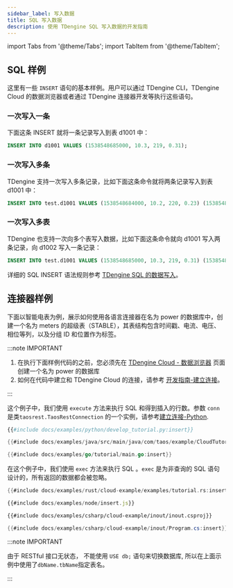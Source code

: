 ```yaml
---
sidebar_label: 写入数据
title: SQL 写入数据
description: 使用 TDengine SQL 写入数据的开发指南
---
```


import Tabs from '@theme/Tabs';
import TabItem from '@theme/TabItem';

## SQL 样例

这里有一些 `INSERT` 语句的基本样例。用户可以通过 TDengine CLI，TDengine Cloud 的数据浏览器或者通过 TDengine 连接器开发等执行这些语句。

### 一次写入一条

下面这条 INSERT 就将一条记录写入到表 d1001 中：

```sql
INSERT INTO d1001 VALUES (1538548685000, 10.3, 219, 0.31);
```

### 一次写入多条

TDengine 支持一次写入多条记录，比如下面这条命令就将两条记录写入到表 d1001 中：

```sql
INSERT INTO test.d1001 VALUES (1538548684000, 10.2, 220, 0.23) (1538548696650, 10.3, 218, 0.25);
```

### 一次写入多表

TDengine 也支持一次向多个表写入数据，比如下面这条命令就向 d1001 写入两条记录，向 d1002 写入一条记录：

```sql
INSERT INTO test.d1001 VALUES (1538548685000, 10.3, 219, 0.31) (1538548695000, 12.6, 218, 0.33) test.d1002 VALUES (1538548696800, 12.3, 221, 0.31);
```

详细的 SQL INSERT 语法规则参考 [TDengine SQL 的数据写入](https://docs.taosdata.com/cloud/taos-sql/insert)。

## 连接器样例
下面以智能电表为例，展示如何使用各语言连接器在名为 power 的数据库中，创建一个名为 meters 的超级表（STABLE），其表结构包含时间戳、电流、电压、相位等列，以及分组 ID 和位置作为标签。

:::note IMPORTANT
1. 在执行下面样例代码的之前，您必须先在 [TDengine Cloud - 数据浏览器](https://cloud.taosdata.com/explorer) 页面创建一个名为 power 的数据库
2. 如何在代码中建立和 TDengine Cloud 的连接，请参考 [开发指南-建立连接](../connect/)。

:::
<Tabs>
<TabItem value="python" label="Python">

这个例子中，我们使用 `execute` 方法来执行 SQL 和得到插入的行数。参数 `conn` 是类`taosrest.TaosRestConnection` 的一个实例，请参考[建立连接-Python](../connect/python#connect).

```python
{{#include docs/examples/python/develop_tutorial.py:insert}}
```
</TabItem>
<TabItem value="java" label="Java">

```java
{{#include docs/examples/java/src/main/java/com/taos/example/CloudTutorial.java:insert}}
```

</TabItem>
<TabItem value="go" label="Go">

```go
{{#include docs/examples/go/tutorial/main.go:insert}}
```

</TabItem>
<TabItem value="rust" label="Rust">

在这个例子中，我们使用 `exec` 方法来执行 SQL 。`exec` 是为非查询的 SQL 语句设计的，所有返回的数据都会被忽略。

```rust
{{#include docs/examples/rust/cloud-example/examples/tutorial.rs:insert}}
```

</TabItem>
<TabItem value="node" label="Node.js">

```javascript
{{#include docs/examples/node/insert.js}}
```

</TabItem>

<TabItem value="C#" label="C#">

``` XML
{{#include docs/examples/csharp/cloud-example/inout/inout.csproj}}
```

```csharp
{{#include docs/examples/csharp/cloud-example/inout/Program.cs:insert}}
```

</TabItem>

</Tabs>

:::note IMPORTANT

由于 RESTful 接口无状态， 不能使用 `USE db;` 语句来切换数据库, 所以在上面示例中使用了`dbName.tbName`指定表名。

:::

#